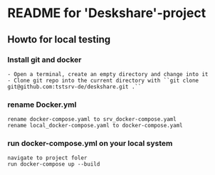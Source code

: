 # README for 'Deskshare'-project

## Howto for local testing 

### Install git and docker
```shell
- Open a terminal, create an empty directory and change into it
- Clone git repo into the current directory with ``git clone git@github.com:tstsrv-de/deskshare.git .``
```

### rename Docker.yml
```shell
rename docker-compose.yaml to srv_docker-compose.yaml
rename local_docker-compose.yaml to docker-compose.yaml
```

### run docker-compose.yml on your local system
```shell
navigate to project foler 
run docker-compose up --build
```
